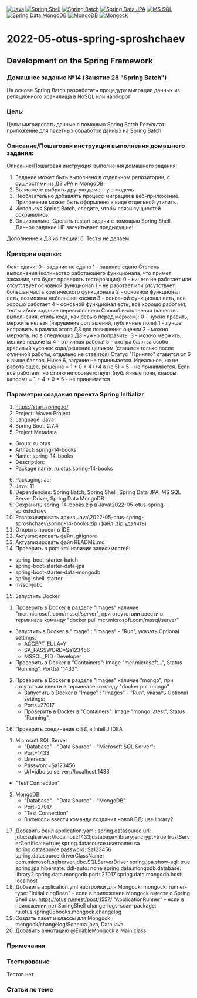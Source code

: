 [![Java](https://img.shields.io/badge/Java-E43222??style=for-the-badge&logo=java&logoColor=FFFFFF)](https://java.com/)
[![Spring Shell](https://img.shields.io/badge/Spring_Shell-FFFFFF??style=for-the-badge&logo=Spring)](https://spring.io/projects/spring-shell/)
[![Spring Batch](https://img.shields.io/badge/Spring_Batch-FFFFFF??style=for-the-badge&logo=Spring)](https://spring.io/projects/spring-batch/)
[![Spring Data JPA](https://img.shields.io/badge/Spring_Data_JPA-FFFFFF??style=for-the-badge&logo=Spring)](https://spring.io/projects/spring-data-jpa)
[![MS SQL](https://img.shields.io/badge/SQL_Server-2B65B2??style=for-the-badge&logo=Microsoft&logoColor=FFFFFF)](https://www.microsoft.com/en-us/sql-server)
[![Spring Data MongoDB](https://img.shields.io/badge/Spring_Data_MongoDB-FFFFFF??style=for-the-badge&logo=Spring)](https://spring.io/projects/spring-data-mongodb/)
[![MongoDB](https://img.shields.io/badge/MongoDB-FFFFFF??style=for-the-badge&logo=MongoDB&logoColor=#4CA257)](https://www.mongodb.com/)
[![Mongock](https://img.shields.io/badge/Mongock-FFFFFF??style=for-the-badge&logo=Mongock&logoColor=#4CA257)](https://mongock.io/)

# 2022-05-otus-spring-sproshchaev
Development on the Spring Framework
-----------------------------------
### Домашнее задание №14 (Занятие 28 "Spring Batch")
На основе Spring Batch разработать процедуру миграции данных из реляционного хранилища в NoSQL или наоборот

### Цель:
Цель: мигрировать данные с помощью Spring Batch
Результат: приложение для пакетных обработок данных на Spring Batch

### Описание/Пошаговая инструкция выполнения домашнего задания:
Описание/Пошаговая инструкция выполнения домашнего задания:
1. Задание может быть выполнено в отдельном репозитории, с сущностями из ДЗ JPA и MongoDB.
2. Вы можете выбрать другую доменную модель
3. Необязательно добавлять процесс миграции в веб-приложение. Приложение может быть оформлено в виде отдельной утилиты.
4. Используя Spring Batch, следите, чтобы связи сущностей сохранились.
5. Опционально: Сделать restart задачи с помощью Spring Shell.
Данное задание НЕ засчитывает предыдущие!

Дополнение к ДЗ из лекции: 
6. Тесты не делаем

### Критерии оценки:
Факт сдачи:
0 - задание не сдано
1 - задание сдано
Степень выполнения (количество работающего функционала, что примет заказчик, что будет проверять тестировщик):
0 - ничего не работает или отсутствует основной функционал
1 - не работает или отсутствует большая часть критического функционала
2 - основной функционал есть, возможны небольшие косяки
3 - основной функционал есть, всё хорошо работает
4 - основной функционал есть, всё хорошо работает, тесты и/или задание перевыполнено
Способ выполнения (качество выполнения, стиль кода, как ревью перед мержем):
0 - нужно править, мержить нельзя (нарушение соглашений, публичные поля)
1 - лучше исправить в рамках этого ДЗ для повышения оценки
2 - можно мержить, но в следующих ДЗ нужно поправить.
3 - можно мержить, мелкие недочёты
4 - отличная работа!
5 - экстра балл за особо красивый кусочек кода/решение целиком (ставится только после отличной работы, отдельно не ставится)
Статус "Принято" ставится от 6 и выше баллов.
Ниже 6, задание не принимается.
Идеальное, но не работающее, решение = 1 + 0 + 4 (+4 а не 5) = 5 - не принимается.
Если всё работает, но стилю не соответствует (публичные поля, классы капсом) = 1 + 4 + 0 = 5 - не принимается

### Параметры создания проекта Spring Initializr
1. https://start.spring.io/
2. Project: Maven Project
3. Language: Java
4. Spring Boot: 2.7.4
5. Project Metadata
  - Group: ru.otus
  - Artifact: spring-14-books
  - Name: spring-14-books
  - Description: 
  - Package name: ru.otus.spring-14-books
6. Packaging: Jar
7. Java: 11
8. Dependencies: Spring Batch, Spring Shell, Spring Data JPA, MS SQL Server Driver, Spring Data MongoDB
9. Сохранить spring-14-books.zip в Java\2022-05-otus-spring-sproshchaev
10. Разархивировать архив Java\2022-05-otus-spring-sproshchaev\spring-14-books.zip (файл .zip удалить)
11. Открыть проект в IDE
12. Актуализировать файл .gitignore
13. Актуализировать файл README.md
14. Проверить в pom.xml наличие зависимостей: 
  - spring-boot-starter-batch
  - spring-boot-starter-data-jpa
  - spring-boot-starter-data-mongodb
  - spring-shell-starter
  - mssql-jdbc
15. Запустить Docker
1) Проверить в Docker в разделе "Images" наличие "mcr.microsoft.com/mssql/server", при отсутствии ввести в терминале 
  команду "docker pull mcr.microsoft.com/mssql/server"
  - Запустить в Docker в "Image" : "Images" - "Run", указать Optional settings: 
     - ACCEPT_EULA=Y
     - SA_PASSWORD=Sa123456
     - MSSQL_PID=Developer
  - Проверить в Docker в "Containers": Image "mcr.microsoft...", Status "Running", Port(s) "1433".
2) Проверить в Docker в разделе "Images" наличие "mongo", при отсутствии ввести в терминале команду "docker pull mongo"
   - Запустить в Docker в "Image" : "Images" - "Run", указать Optional settings: 
   - Ports=27017
   - Проверить в Docker в "Containers": Image "mongo:latest", Status "Running".
16. Проверить соединение с БД в IntelliJ IDEA
1) Microsoft SQL Server  
    - "Database" - "Data Source" - "Microsoft SQL Server": 
    - Port=1433 
    - User=sa 
    - Password=Sa123456
    - Url=jdbc:sqlserver://localhost:1433 
  - "Test Connection"
2) MongoDB
    - "Database" - "Data Source" - "MongoDB" 
    - Port=27017 
    - "Test Connection"
    - В консоли ввести команду создания новой БД: use library2
17. Добавить файл application.yaml:
    spring.datasource.url: jdbc:sqlserver://localhost:1433;database=library;encrypt=true;trustServerCertificate=true;
    spring.datasource.username: sa
    spring.datasource.password: Sa123456
    spring.datasource.driverClassName: com.microsoft.sqlserver.jdbc.SQLServerDriver
    spring.jpa.show-sql: true
    spring.jpa.hibernate: ddl-auto: none
    spring.data.mongodb.database: library2
    spring.data.mongodb.port: 27017
    spring.data.mongodb.host: localhost
18. Добавить application.yml настройки для Mongock:
    mongock:
    runner-type: "InitializingBean" - если в приложении Mongock вместе с Spring Shell см. https://otus.ru/nest/post/1557/
    "ApplicationRunner" - если в приложении нет SpringShell
    change-logs-scan-package: ru.otus.spring08books.mongock.changelog
19. Создать пакет и классы для Mongock
    mongock/changelog/Schema.java, Data.java
21. Добавить аннотацию @EnableMongock в Main.class
### Примечания

### Тестирование
Тестов нет 

### Статьи по теме
